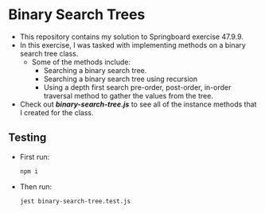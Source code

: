 # Binary Search Trees

- This repository contains my solution to Springboard exercise 47.9.9.
- In this exercise, I was tasked with implementing methods on a binary search tree class.
  - Some of the methods include:
    - Searching a binary search tree.
    - Searching a binary search tree using recursion
    - Using a depth first search pre-order, post-order, in-order traversal method to gather the values from the tree.
- Check out ***binary-search-tree.js*** to see all of the instance methods that I created for the class.

## Testing

- First run:

  ```bash
  npm i
  ```

- Then run:

  ```bash
  jest binary-search-tree.test.js
  ```
